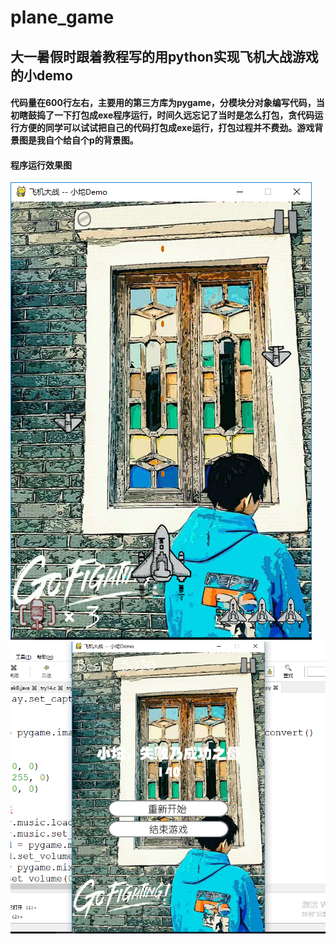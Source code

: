 # plane_game
## 大一暑假时跟着教程写的用python实现飞机大战游戏的小demo
#### 代码量在600行左右，主要用的第三方库为pygame，分模块分对象编写代码，当初瞎鼓捣了一下打包成exe程序运行，时间久远忘记了当时是怎么打包，贪代码运行方便的同学可以试试把自己的代码打包成exe运行，打包过程并不费劲。游戏背景图是我自个给自个p的背景图。

#### 程序运行效果图

![image](https://github.com/atuo-200/plane_game/blob/master/images/%E6%95%88%E6%9E%9C%E5%9B%BE1.PNG)
![image](https://github.com/atuo-200/plane_game/blob/master/images/%E6%95%88%E6%9E%9C%E5%9B%BE2.PNG)
